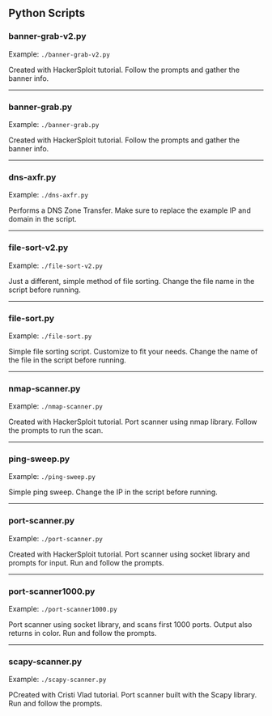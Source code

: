 ## Python Scripts

### banner-grab-v2.py

Example: `./banner-grab-v2.py`

Created with HackerSploit tutorial. Follow the prompts and gather the banner info.

***

### banner-grab.py

Example: `./banner-grab.py`

Created with HackerSploit tutorial. Follow the prompts and gather the banner info.

***

### dns-axfr.py

Example: `./dns-axfr.py`

Performs a DNS Zone Transfer. Make sure to replace the example IP and domain in the script.

***

### file-sort-v2.py

Example: `./file-sort-v2.py`

Just a different, simple method of file sorting. Change the file name in the script before running.

***

### file-sort.py

Example: `./file-sort.py`

Simple file sorting script. Customize to fit your needs. Change the name of the file in the script before running.

***

### nmap-scanner.py

Example: `./nmap-scanner.py`

Created with HackerSploit tutorial. Port scanner using nmap library. Follow the prompts to run the scan.

***

### ping-sweep.py

Example: `./ping-sweep.py`

Simple ping sweep. Change the IP in the script before running.

***

### port-scanner.py

Example: `./port-scanner.py`

Created with HackerSploit tutorial. Port scanner using socket library and prompts for input. Run and follow the prompts.

***

### port-scanner1000.py

Example: `./port-scanner1000.py`

Port scanner using socket library, and scans first 1000 ports. Output also returns in color. Run and follow the prompts.

***

### scapy-scanner.py

Example: `./scapy-scanner.py`

PCreated with Cristi Vlad tutorial. Port scanner built with the Scapy library. Run and follow the prompts.
